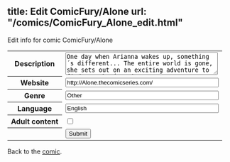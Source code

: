 title: Edit ComicFury/Alone
url: "/comics/ComicFury_Alone_edit.html"
---
Edit info for comic ComicFury/Alone

<form name="comic" action="http://gaepostmail.appspot.com/comic/" method="post">
<table class="comicinfo">
<tr>
<th>Description</th><td><textarea name="description" cols="40" rows="3">One day when Arianna wakes up, something´s different... The entire world is gone, she sets out on an exciting adventure to find out what´s going on.</textarea></td>
</tr>
<tr>
<th>Website</th><td><input type="text" name="url" value="http://Alone.thecomicseries.com/" size="40"/></td>
</tr>
<tr>
<th>Genre</th><td><input type="text" name="genre" value="Other" size="40"/></td>
</tr>
<tr>
<th>Language</th><td><input type="text" name="language" value="English" size="40"/></td>
</tr>
<tr>
<th>Adult content</th><td><input type="checkbox" name="adult" value="adult" /></td>
</tr>
<tr>
<th></th><td>
<input type="hidden" name="comic" value="ComicFury_Alone" />
<input type="submit" name="submit" value="Submit" />
</td>
</tr>
</table>
</form>

Back to the [comic](ComicFury_Alone.html).
